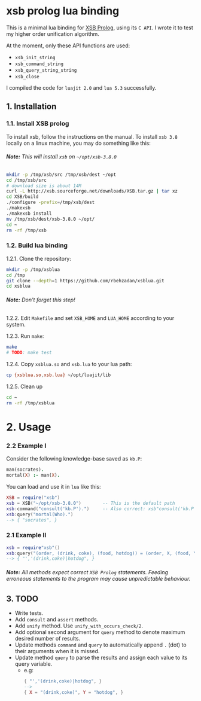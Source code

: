 # xsb prolog lua binding

This is a minimal lua binding for [XSB Prolog](http://xsb.sourceforge.net/), using its `C API`.
I wrote it to test my higher order unification algorithm.

At the moment, only these API functions are used:
- `xsb_init_string`
- `xsb_command_string`
- `xsb_query_string_string`
- `xsb_close`

I compiled the code for `luajit 2.0` and `lua 5.3` successfully.

## 1. Installation

### 1.1. Install XSB prolog
To install xsb, follow the instructions on the manual.
To install `xsb 3.8` locally on a linux machine, you may do something like this:

###### **Note:** *This will install `xsb` on `~/opt/xsb-3.8.0`*


```sh
mkdir -p /tmp/xsb/src /tmp/xsb/dest ~/opt
cd /tmp/xsb/src
# download size is about 14M
curl -L http://xsb.sourceforge.net/downloads/XSB.tar.gz | tar xz
cd XSB/build
./configure -prefix=/tmp/xsb/dest
./makexsb
./makexsb install
mv /tmp/xsb/dest/xsb-3.8.0 ~/opt/
cd ~
rm -rf /tmp/xsb
```

### 1.2. Build lua binding

1.2.1. Clone the repository:

```sh
mkdir -p /tmp/xsblua
cd /tmp
git clone --depth=1 https://github.com/rbehzadan/xsblua.git
cd xsblua
```

###### **Note:** *Don't forget this step!*
1.2.2. Edit `Makefile` and set `XSB_HOME` and `LUA_HOME` according to your system.

1.2.3. Run `make`:
```sh
make
# TODO: make test
```

1.2.4. Copy `xsblua.so` and `xsb.lua` to your lua path:
```sh
cp {xsblua.so,xsb.lua} ~/opt/luajit/lib
```

1.2.5. Clean up
```sh
cd ~
rm -rf /tmp/xsblua
```

# 2. Usage

### 2.2 Example I
Consider the following knowledge-base saved as `kb.P`:
```prolog
man(socrates).
mortal(X) :- man(X).
```

You can load and use it in `lua` like this:
```lua
XSB = require("xsb")
xsb = XSB("~/opt/xsb-3.8.0")        -- This is the default path
xsb:command("consult('kb.P').")     -- Also correct: xsb"consult('kb.P')."
xsb:query("mortal(Who).")
--> { "socrates", }
```

### 2.1 Example II
```lua
xsb = require"xsb"()
xsb:query("(order, (drink, coke), (food, hotdog)) = (order, X, (food, Y)).")
--> { "','(drink,coke)|hotdog", }
```

###### **Note:** *All methods expect correct `XSB Prolog` statements. Feeding erroneous statements to the program may cause unpredictable behaviour.*

## 3. TODO
- Write tests.
- Add `consult` and `assert` methods.
- Add `unify` method. Use `unify_with_occurs_check/2`.
- Add optional second argument for `query` method to denote maximum desired number of results.
- Update methods `command` and `query` to automatically append `.` (dot) to their arguments when it is missed.
- Update method `query` to parse the results and assign each value to its query variable.
    * e.g:
        ```lua
        { "','(drink,coke)|hotdog", }
        -->
        { X = "(drink,coke)", Y = "hotdog", }
        ```
